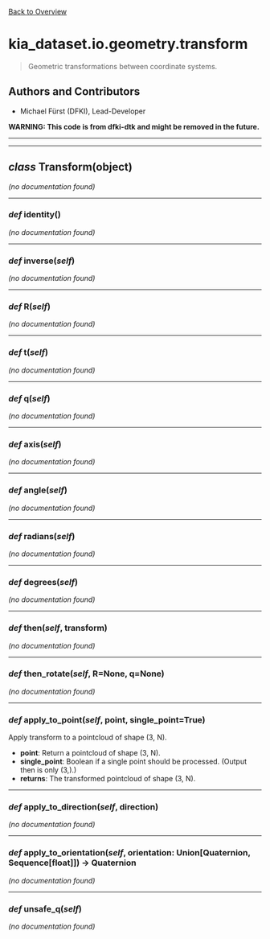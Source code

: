 [Back to Overview](../../../README.md)



# kia_dataset.io.geometry.transform

> Geometric transformations between coordinate systems.

## Authors and Contributors
* Michael Fürst (DFKI), Lead-Developer

**WARNING: This code is from dfki-dtk and might be removed in the future.**


---
---
## *class* **Transform**(object)

*(no documentation found)*

---
### *def* **identity**()

*(no documentation found)*

---
### *def* **inverse**(*self*)

*(no documentation found)*

---
### *def* **R**(*self*)

*(no documentation found)*

---
### *def* **t**(*self*)

*(no documentation found)*

---
### *def* **q**(*self*)

*(no documentation found)*

---
### *def* **axis**(*self*)

*(no documentation found)*

---
### *def* **angle**(*self*)

*(no documentation found)*

---
### *def* **radians**(*self*)

*(no documentation found)*

---
### *def* **degrees**(*self*)

*(no documentation found)*

---
### *def* **then**(*self*, transform)

*(no documentation found)*

---
### *def* **then_rotate**(*self*, R=None, q=None)

*(no documentation found)*

---
### *def* **apply_to_point**(*self*, point, single_point=True)

Apply transform to a pointcloud of shape (3, N).

* **point**: Return a pointcloud of shape (3, N).
* **single_point**: Boolean if a single point should be processed. (Output then is only (3,).)
* **returns**: The transformed pointcloud of shape (3, N).


---
### *def* **apply_to_direction**(*self*, direction)

*(no documentation found)*

---
### *def* **apply_to_orientation**(*self*, orientation: Union[Quaternion, Sequence[float]]) -> Quaternion

*(no documentation found)*

---
### *def* **unsafe_q**(*self*)

*(no documentation found)*

